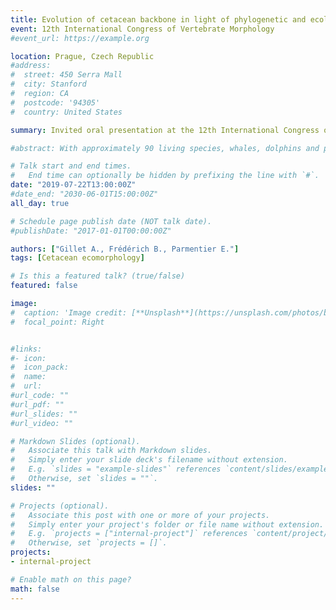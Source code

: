 ```yaml
---
title: Evolution of cetacean backbone in light of phylogenetic and ecological constraints
event: 12th International Congress of Vertebrate Morphology
#event_url: https://example.org

location: Prague, Czech Republic
#address:
#  street: 450 Serra Mall
#  city: Stanford
#  region: CA
#  postcode: '94305'
#  country: United States

summary: Invited oral presentation at the 12th International Congress of Vertebrate Morphology

#abstract: With approximately 90 living species, whales, dolphins and porpoises represent the most diverse clade of extant marine tetrapods. This high level of taxonomic diversity has been often related to ocean restructuring that resulted in an explosive radiation of oceanic dolphins within the past 10 Ma. However, this hypothesis does not entirely explain how organisms have faced environmental constraints suggesting other factors could also explain this burst of diversification. In marine taxa such as sharks and ichthyosaurs, morphological variations have been linked to several life-styles which have sustained their diversification in different adaptive zones. The aim of our study is to establish the relationship between the morphology of the axial skeleton of cetaceans, their ecology and their diversification. By combining the most extensive morphological dataset describing the axial skeleton of 73 cetacean species with cutting-edge phylogenetic comparative methods, we demonstrate that extant cetaceans have followed two distinct evolutionary pathways in relation to their ecology. Most oceanic species evolved towards an increased body size leading to gigantism in baleen whales. Interestingly, dolphins have evolved another way. While riverine and coastal species exhibit a small body size, lengthened vertebrae and a low vertebral count, small oceanic dolphins show an extremely high number of short vertebrae. We discuss how these modifications have operated as key innovations that contributed to the explosive radiation of dolphins. 

# Talk start and end times.
#   End time can optionally be hidden by prefixing the line with `#`.
date: "2019-07-22T13:00:00Z"
#date_end: "2030-06-01T15:00:00Z"
all_day: true

# Schedule page publish date (NOT talk date).
#publishDate: "2017-01-01T00:00:00Z"

authors: ["Gillet A., Frédérich B., Parmentier E."]
tags: [Cetacean ecomorphology]

# Is this a featured talk? (true/false)
featured: false

image:
#  caption: 'Image credit: [**Unsplash**](https://unsplash.com/photos/bzdhc5b3Bxs)'
#  focal_point: Right


#links:
#- icon:
#  icon_pack:
#  name:
#  url: 
#url_code: ""
#url_pdf: ""
#url_slides: ""
#url_video: ""

# Markdown Slides (optional).
#   Associate this talk with Markdown slides.
#   Simply enter your slide deck's filename without extension.
#   E.g. `slides = "example-slides"` references `content/slides/example-slides.md`.
#   Otherwise, set `slides = ""`.
slides: ""

# Projects (optional).
#   Associate this post with one or more of your projects.
#   Simply enter your project's folder or file name without extension.
#   E.g. `projects = ["internal-project"]` references `content/project/deep-learning/index.md`.
#   Otherwise, set `projects = []`.
projects:
- internal-project

# Enable math on this page?
math: false
---
```

